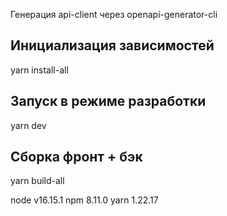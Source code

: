 Генерация api-client через openapi-generator-cli

## Инициализация зависимостей
yarn install-all

## Запуск в режиме разработки
yarn dev

## Сборка фронт + бэк
yarn build-all

node v16.15.1
npm 8.11.0
yarn 1.22.17